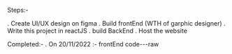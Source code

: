 Steps:-

  . Create UI/UX design on figma
  . Build frontEnd (WTH of garphic designer)
  . Write this project in reactJS
  . build BackEnd
  . Host the website

Completed:-
  . On 20/11/2022 :-
     frontEnd code---raw
